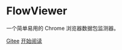 # FlowViewer

一个简单易用的 Chrome 浏览器数据包监测器。


[Gitee](https://gitee.com/g1879/FlowViewer)
[开始阅读](README.md)